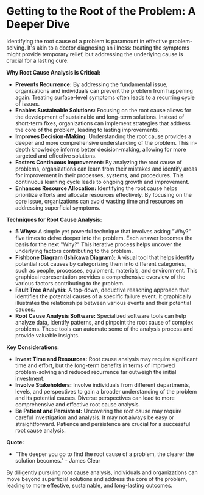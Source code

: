 # Getting to the Root of the Problem: A Deeper Dive

Identifying the root cause of a problem is paramount in effective problem-solving. It's akin to a doctor diagnosing an illness: treating the symptoms might provide temporary relief, but addressing the underlying cause is crucial for a lasting cure. 

**Why Root Cause Analysis is Critical:**

* **Prevents Recurrence:** By addressing the fundamental issue, organizations and individuals can prevent the problem from happening again. Treating surface-level symptoms often leads to a recurring cycle of issues.
* **Enables Sustainable Solutions:** Focusing on the root cause allows for the development of sustainable and long-term solutions. Instead of short-term fixes, organizations can implement strategies that address the core of the problem, leading to lasting improvements.
* **Improves Decision-Making:** Understanding the root cause provides a deeper and more comprehensive understanding of the problem. This in-depth knowledge informs better decision-making, allowing for more targeted and effective solutions.
* **Fosters Continuous Improvement:** By analyzing the root cause of problems, organizations can learn from their mistakes and identify areas for improvement in their processes, systems, and procedures. This continuous learning cycle leads to ongoing growth and improvement.
* **Enhances Resource Allocation:** Identifying the root cause helps prioritize efforts and allocate resources effectively. By focusing on the core issue, organizations can avoid wasting time and resources on addressing superficial symptoms.

**Techniques for Root Cause Analysis:**

* **5 Whys:** A simple yet powerful technique that involves asking "Why?" five times to delve deeper into the problem. Each answer becomes the basis for the next "Why?" This iterative process helps uncover the underlying factors contributing to the problem.
* **Fishbone Diagram (Ishikawa Diagram):** A visual tool that helps identify potential root causes by categorizing them into different categories, such as people, processes, equipment, materials, and environment. This graphical representation provides a comprehensive overview of the various factors contributing to the problem.
* **Fault Tree Analysis:** A top-down, deductive reasoning approach that identifies the potential causes of a specific failure event. It graphically illustrates the relationships between various events and their potential causes.
* **Root Cause Analysis Software:** Specialized software tools can help analyze data, identify patterns, and pinpoint the root cause of complex problems. These tools can automate some of the analysis process and provide valuable insights.

**Key Considerations:**

* **Invest Time and Resources:** Root cause analysis may require significant time and effort, but the long-term benefits in terms of improved problem-solving and reduced recurrence far outweigh the initial investment.
* **Involve Stakeholders:** Involve individuals from different departments, levels, and perspectives to gain a broader understanding of the problem and its potential causes. Diverse perspectives can lead to more comprehensive and effective root cause analysis.
* **Be Patient and Persistent:** Uncovering the root cause may require careful investigation and analysis. It may not always be easy or straightforward. Patience and persistence are crucial for a successful root cause analysis.

**Quote:**

* "The deeper you go to find the root cause of a problem, the clearer the solution becomes." - James Clear

By diligently pursuing root cause analysis, individuals and organizations can move beyond superficial solutions and address the core of the problem, leading to more effective, sustainable, and long-lasting outcomes.
